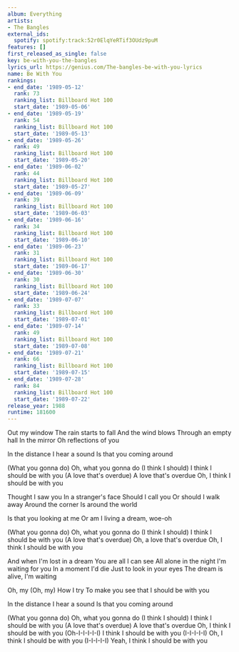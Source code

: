 ```yaml
---
album: Everything
artists:
- The Bangles
external_ids:
  spotify: spotify:track:52r0ElqYeRTif3OUdz9puM
features: []
first_released_as_single: false
key: be-with-you-the-bangles
lyrics_url: https://genius.com/The-bangles-be-with-you-lyrics
name: Be With You
rankings:
- end_date: '1989-05-12'
  rank: 73
  ranking_list: Billboard Hot 100
  start_date: '1989-05-06'
- end_date: '1989-05-19'
  rank: 54
  ranking_list: Billboard Hot 100
  start_date: '1989-05-13'
- end_date: '1989-05-26'
  rank: 49
  ranking_list: Billboard Hot 100
  start_date: '1989-05-20'
- end_date: '1989-06-02'
  rank: 44
  ranking_list: Billboard Hot 100
  start_date: '1989-05-27'
- end_date: '1989-06-09'
  rank: 39
  ranking_list: Billboard Hot 100
  start_date: '1989-06-03'
- end_date: '1989-06-16'
  rank: 34
  ranking_list: Billboard Hot 100
  start_date: '1989-06-10'
- end_date: '1989-06-23'
  rank: 31
  ranking_list: Billboard Hot 100
  start_date: '1989-06-17'
- end_date: '1989-06-30'
  rank: 30
  ranking_list: Billboard Hot 100
  start_date: '1989-06-24'
- end_date: '1989-07-07'
  rank: 33
  ranking_list: Billboard Hot 100
  start_date: '1989-07-01'
- end_date: '1989-07-14'
  rank: 49
  ranking_list: Billboard Hot 100
  start_date: '1989-07-08'
- end_date: '1989-07-21'
  rank: 66
  ranking_list: Billboard Hot 100
  start_date: '1989-07-15'
- end_date: '1989-07-28'
  rank: 84
  ranking_list: Billboard Hot 100
  start_date: '1989-07-22'
release_year: 1988
runtime: 181600
---
```

Out my window
The rain starts to fall
And the wind blows
Through an empty hall
In the mirror
Oh reflections of you

In the distance I hear a sound
Is that you coming around

(What you gonna do) Oh, what you gonna do
(I think I should) I think I should be with you
(A love that's overdue) A love that's overdue
Oh, I think I should be with you

Thought I saw you
In a stranger's face
Should I call you
Or should I walk away
Around the corner
Is around the world

Is that you looking at me
Or am I living a dream, woe-oh

(What you gonna do) Oh, what you gonna do
(I think I should) I think I should be with you
(A love that's overdue) Oh, a love that's overdue
Oh, I think I should be with you

And when I'm lost in a dream
You are all I can see
All alone in the night I'm waiting for you
In a moment I'd die
Just to look in your eyes
The dream is alive, I'm waiting

Oh, my (Oh, my)
How I try
To make you see that
I should be with you

In the distance I hear a sound
Is that you coming around

(What you gonna do) Oh, what you gonna do
(I think I should) I think I should be with you
(A love that's overdue) A love that's overdue
Oh, I think I should be with you
(Oh-I-I-I-I-I) I think I should be with you
(I-I-I-I-I) Oh, I think I should be with you
(I-I-I-I-I) Yeah, I think I should be with you
